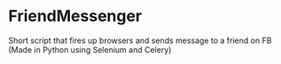 # FriendMessenger
Short script that fires up browsers and sends message to a friend on FB (Made in Python using Selenium and Celery)
